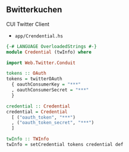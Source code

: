 Bwitterkuchen
----

CUI Twitter Client

- `app/Crendential.hs`

```haskell
{-# LANGUAGE OverloadedStrings #-}
module Credential (twInfo) where

import Web.Twitter.Conduit

tokens :: OAuth
tokens = twitterOAuth
  { oauthConsumerKey = "***"
  , oauthConsumerSecret = "***"
  }

credential :: Credential
credential = Credential
  [ ("oauth_token", "***")
  , ("oauth_token_secret", "***")
  ]

twInfo :: TWInfo
twInfo = setCredential tokens credential def
```

